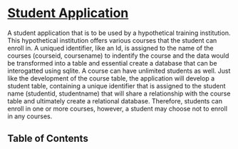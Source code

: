 # <u>Student Application</u>

A student application that is to be used by a hypothetical training institution. This hypothetical institution offers various courses that the student can enroll in. A uniqued identifier, like an Id, is assigned to the name of the courses (courseid, coursename) to indentify the course and the data would be transformed into a table and essential create a database that can be interogatted using sqlite. A course can have unlimited students as well. Just like the development of the course table, the application will develop a student table, containing a unique identifier that is assigned to the student name (studentid, studentname) that will share a relationship with the course table and ultimately create a relational database. Therefore, students can enroll in one or more courses, however, a student may choose not to enroll in any courses.


##  Table of Contents
